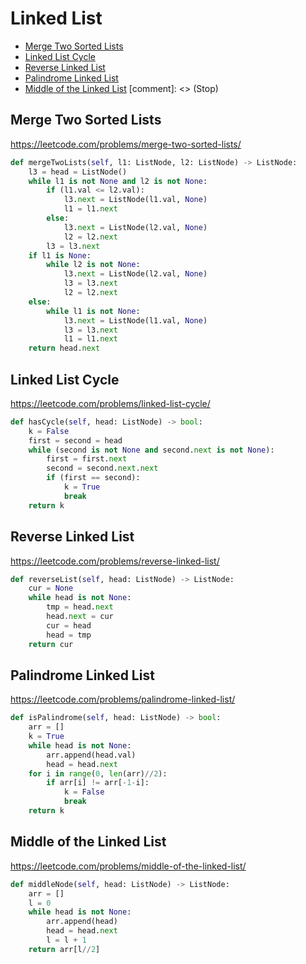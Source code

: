 # Linked List

+ [Merge Two Sorted Lists](#merge-two-sorted-lists)
+ [Linked List Cycle](#linked-list-cycle)
+ [Reverse Linked List](#reverse-linked-list)
+ [Palindrome Linked List](#palindrome-linked-list)
+ [Middle of the Linked List](#middle-of-the-linked-list)
[comment]: <> (Stop)

## Merge Two Sorted Lists

https://leetcode.com/problems/merge-two-sorted-lists/

```python
def mergeTwoLists(self, l1: ListNode, l2: ListNode) -> ListNode:
    l3 = head = ListNode()
    while l1 is not None and l2 is not None:
        if (l1.val <= l2.val):
            l3.next = ListNode(l1.val, None)
            l1 = l1.next
        else:
            l3.next = ListNode(l2.val, None)
            l2 = l2.next
        l3 = l3.next
    if l1 is None:
        while l2 is not None:
            l3.next = ListNode(l2.val, None)
            l3 = l3.next
            l2 = l2.next
    else:
        while l1 is not None:
            l3.next = ListNode(l1.val, None)
            l3 = l3.next
            l1 = l1.next
    return head.next
```
## Linked List Cycle

https://leetcode.com/problems/linked-list-cycle/

```python
def hasCycle(self, head: ListNode) -> bool:
    k = False
    first = second = head
    while (second is not None and second.next is not None):
        first = first.next
        second = second.next.next
        if (first == second):
            k = True
            break
    return k
```
## Reverse Linked List

https://leetcode.com/problems/reverse-linked-list/

```python
def reverseList(self, head: ListNode) -> ListNode:
    cur = None
    while head is not None:
        tmp = head.next
        head.next = cur
        cur = head
        head = tmp
    return cur
```
## Palindrome Linked List

https://leetcode.com/problems/palindrome-linked-list/

```python
def isPalindrome(self, head: ListNode) -> bool:
    arr = []
    k = True
    while head is not None:
        arr.append(head.val)
        head = head.next
    for i in range(0, len(arr)//2):
        if arr[i] != arr[-1-i]:
            k = False
            break
    return k
```
## Middle of the Linked List

https://leetcode.com/problems/middle-of-the-linked-list/

```python
def middleNode(self, head: ListNode) -> ListNode:
    arr = []
    l = 0
    while head is not None:
        arr.append(head)
        head = head.next
        l = l + 1
    return arr[l//2]
```
